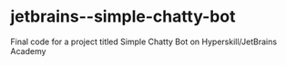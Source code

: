 # jetbrains--simple-chatty-bot
Final code for a project titled Simple Chatty Bot on Hyperskill/JetBrains Academy
